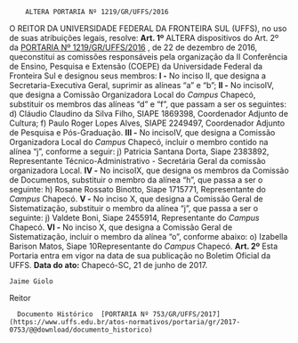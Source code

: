         ALTERA PORTARIA Nº 1219/GR/UFFS/2016  

 O REITOR DA UNIVERSIDADE FEDERAL DA FRONTEIRA SUL (UFFS), no uso de suas atribuições legais, resolve:   **Art. 1º** ALTERA dispositivos do Art. 2º da [PORTARIA Nº 1219/GR/UFFS/2016](https://www.uffs.edu.br/atos-normativos/portaria/gr/2016-1219)  , de 22 de dezembro de 2016, queconstitui as comissões responsáveis pela organização da II Conferência de Ensino, Pesquisa e Extensão (COEPE) da Universidade Federal da Fronteira Sul e designou seus membros: **I -** No inciso II, que designa a Secretaria-Executiva Geral, suprimir as alíneas “a” e “b”; **II -** No incisoIV, que designa a Comissão Organizadora Local do *Campus* Chapecó, substituir os membros das alíneas “d” e “f”, que passam a ser os seguintes: d) Cláudio Claudino da Silva Filho, SIAPE 1869398, Coordenador Adjunto de Cultura; f) Paulo Roger Lopes Alves, SIAPE 2249497, Coordenador Adjunto de Pesquisa e Pós-Graduação. **III -** No incisoIV, que designa a Comissão Organizadora Local do *Campus* Chapecó, incluir o membro contido na alínea “j”, conforme a seguir: j) Patricia Santana Dorta, Siape 2383892, Representante Técnico-Administrativo - Secretária Geral da comissão organizadora Local. **IV -** No incisoIX, que designa os membros da Comissão de Documentos, substituir o membro da alínea “h”, que passa a ser o seguinte: h) Rosane Rossato Binotto, Siape 1715771, Representante do *Campus* Chapecó. **V -** No inciso X, que designa a Comissão Geral de Sistematização, substituir o membro da alínea “j”, que passa a ser o seguinte: j) Valdete Boni, Siape 2455914, Representante do *Campus* Chapecó. **VI -** No inciso X, que designa a Comissão Geral de Sistematização, incluir o membro da alínea “o”, conforme abaixo: o) Izabella Barison Matos, Siape 10Representante do *Campus* Chapecó.   **Art. 2º** Esta Portaria entra em vigor na data de sua publicação no Boletim Oficial da UFFS.      **Data do ato:** Chapecó-SC, 21 de junho de 2017.   
 

    Jaime Giolo   
 Reitor 

      Documento Histórico  [PORTARIA Nº 753/GR/UFFS/2017](https://www.uffs.edu.br/atos-normativos/portaria/gr/2017-0753/@@download/documento_historico)     
      